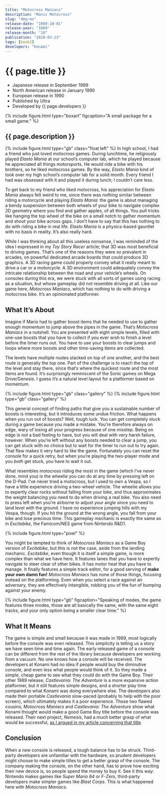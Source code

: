 ```yaml
---
title: "Motocross Maniacs"
description: "Manic Motocross"
slug: "dmg-mx"
release-date: "1989-10-01"
release-year: "1989"
release-month: "10"
publication: "2018-03-23"
tags: [book2]
developers: "Konami"
---
```

# {{ page.title }}

- Japanese release in September 1989
- North American release in January 1990
- European release in 1990
- Published by Ultra
- Developed by {{ page.developers }}

{% include figure.html type="boxart" figcaption="A small package for a small game." %}

## {{ page.description }}

{% include figure.html type="gb" class="float left" %}
In high school, I had a friend who just loved motocross games. During lunchtime, he religiously played *Elasto Mania* at our school’s computer lab, which he played because he appreciated all things motorsports. He would ride a bike with his brothers, so he liked motocross games. By the way, *Elasto Mania* kind of took over my high school’s computer lab for a solid month. Every friend I had was obsessed with it and played it during lunch; I couldn’t care less.

To get back to my friend who liked motocross, his appreciation for *Elasto Mania* always felt weird to me, since there was nothing similar between riding a motorcycle and playing *Elasto Mania*: the game is about managing a bendy suspension between both wheels of your bike to navigate complex 2D geometry where you find and gather apples, of all things. You pull tricks like hanging the top wheel of the bike on a small notch to gather momentum and shoot your bike across gaps. I don’t have to say that this has nothing to do with riding a bike in real life. *Elasto Mania* is a physics-based gauntlet with no basis in reality. It’s also really hard.

While I was thinking about all this useless nonsense, I was reminded of the idea I expressed in my *Toy Story Racer* article; that 3D was most beneficial to driving games. That’s one of the reasons they were so prevalent in arcades, on powerful dedicated arcade boards that could produce 3D graphics. A 3D racing game could properly convey what it really meant to drive a car or a motorcycle. A 3D environment could adequately convey the intricate relationship between the road and your vehicle’s wheels. On consoles during this era, we were stuck with all sorts of games using racing as a situation, but whose gameplay did not resemble driving at all. Like our game here, *Motocross Maniacs*, which has nothing to do with driving a motocross bike. It’s an opinionated platformer.

## What It’s About

Imagine if Mario had to gather boost items that he needed to use to gather enough momentum to jump above the pipes in the game. That’s *Motocross Maniacs* in a nutshell. You are presented with eight simple levels, filled with one-use boosts that you have to collect if you ever wish to finish a level before the timer runs out. You have to use your boosts to clear jumps and loops where more boosts and other time-saving items are collected.

The levels have multiple routes stacked on top of one another, and the best route is generally the top one. Part of the challenge is to reach the top of the level and stay there, since that’s where the quickest route and the most items are found. It’s surprisingly reminiscent of the Sonic games on Mega Drive/Genesis. I guess it’s a natural level layout for a platformer based on momentum.

<div class="gallery-container">
{% include figure.html type="gb" class="gallery" %}
{% include figure.html type="gb" class="gallery" %}
</div>

This general concept of finding paths that give you a sustainable number of boosts is interesting, but it introduces some undue friction. What happens when you run out of boosts? Well, tough luck. You can get completely stuck during a game because you made a mistake. You’re therefore always on edge, wary of losing all your progress because of one misstep. Being on edge is not a bad feeling to have, but you will deal with very harsh failure, however. When you’re left without any boosts needed to clear a jump, you can get stuck with no choice but to wait for the timer to run out to try again. That flaw makes it very hard to like the game. Fortunately you can reset the console for a quick retry, but when you’re playing the two-player mode and you *both* get stuck, you have to wait it out.

What resembles motocross riding the most in the game (which I’ve never done, mind you) is the wheelie you can do at any time by pressing left on the D-Pad. I’ve never tried a motocross, but I used to own a Vespa, so I have a little experience driving a two-wheel vehicle. The wheelie allows you to expertly clear rocks without falling from your bike, and thus approximates the weight balancing you need to do when driving a real bike. You also need to press left when you’re airborne to adjust your angle since you need to land level with the ground. I have no experience jumping hills with my Vespa, though. If you hit the ground at the wrong angle, you fall from your bike and lose precious time. This gameplay mechanic is exactly the same as in *Excitebike*, the Famicom/NES game from Nintendo R&D1.

{% include figure.html type="pixel" %}

You might be tempted to think of *Motocross Maniacs* as a Game Boy version of *Excitebike*, but this is not the case, aside from the landing mechanic. *Excitebike*, even though it is itself a simple game, is more complex than what we have here. It features lanes that you have to expertly navigate to steer clear of other bikes. It has motor heat that you have to manage. It finally features a simple track editor, for a good serving of **make your own damn fun!** *Motocross Maniacs* has none of those things, focusing instead on the platforming. Even when you select a race against an adversary, they are effectively intangible, robbing you of the fun of bumping against your enemy.

{% include figure.html type="gb" figcaption="Speaking of modes, the game features three modes, those are all basically the same, with the same eight tracks, and your only option being a smaller clear time." %}

## What It Means

The game is simple and small because it was made in 1989, most logically before the console was even released. This simplicity is telling us a story we have seen time and time again. The early released game of a console can be different from the rest of the library because developers are working from a vacuum. No one knows how a console will be received. The developers at Konami had no idea if people would buy the diminutive console, and even less what people would think of it. So they made a simple, cheap game to see what they could do with the Game Boy. Their other 1989 release, *Castlevania: The Adventure* is a more expansive action platformer, but it still features simple designs, and a shorter play time compared to what Konami was doing everywhere else. The developers also made their portable *Castlevania* slow-paced (probably to help with the poor screen), which ultimately makes it a poor experience. Those two flawed cousins, *Motocross Maniacs* and *Castlevania: The Adventure* show what Konami thought would make a good Game Boy title before the console was released. Their next project, *Nemesis*, had a much better grasp of what would be successful, [as I argued in my article concerning that title](/articles/dmg-nm).

## Conclusion

When a new console is released, a tough balance has to be struck. Third-party developers are unfamiliar with the hardware, so prudent developers might choose to make simple titles to get a better grasp of the console. The company making the console, on the other hand, has to prove how exciting their new device is, so people spend the money to buy it. See it this way: Nintendo makes games like *Super Mario 64* or *F-Zero*, third-party developers make simpler games like *Blast Corps*. This is what happened here with *Motocross Maniacs*.
